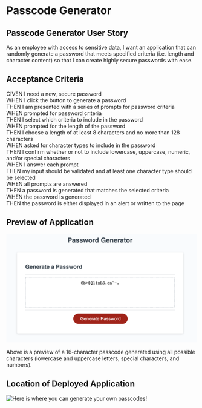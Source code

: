 # Passcode Generator

## Passcode Generator User Story
As an employee with access to sensitive data, I want an application that can randomly generate a password that meets specified criteria (i.e. length and character content) so that I can create highly secure passwords with ease.

## Acceptance Criteria
GIVEN I need a new, secure password  
WHEN I click the button to generate a password  
THEN I am presented with a series of prompts for password criteria  
WHEN prompted for password criteria  
THEN I select which criteria to include in the password  
WHEN prompted for the length of the password  
THEN I choose a length of at least 8 characters and no more than 128 characters  
WHEN asked for character types to include in the password  
THEN I confirm whether or not to include lowercase, uppercase, numeric, and/or special characters  
WHEN I answer each prompt  
THEN my input should be validated and at least one character type should be selected  
WHEN all prompts are answered  
THEN a password is generated that matches the selected criteria  
WHEN the password is generated  
THEN the password is either displayed in an alert or written to the page  

## Preview of Application
![Preview of passcode generator](preview-passcode-generator.png)

Above is a preview of a 16-character passcode generated using all possible characters (lowercase and uppercase letters, special characters, and numbers).

## Location of Deployed Application
![Here](https://jmcavaddy.github.io/passcode-generator/) is where you can generate your own passcodes!
